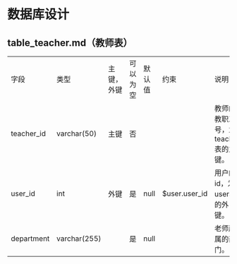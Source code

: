 # 数据库设计

## table_teacher.md（教师表）

<table>
    <tr>
        <td>字段</td>
        <td>类型</td>
        <td>主键，外键</td>
        <td>可以为空</td>
        <td>默认值</td>
        <td>约束</td>
        <td>说明</td>
    </tr>
    <tr>
        <td>teacher_id</td>
        <td>varchar(50)</td>
        <td>主键</td>
        <td>否</td>
        <td></td>
        <td></td>
        <td>教师的教职工号，为teacher表的主键。</td>
    </tr>
    <tr>
        <td>user_id</td>
        <td>int</td>
        <td>外键</td>
        <td>是</td>
        <td>null</td>
        <td>$user.user_id</td>
        <td>用户的id，为user表的外键。</td>
    </tr>
    <tr>
        <td>department</td>
        <td>varchar(255)</td>
        <td></td>
        <td>是</td>
        <td>null</td>
        <td></td>
        <td>老师所属的部门。</td>
    </tr>
</table>